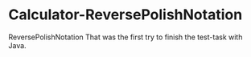 # Calculator-ReversePolishNotation
ReversePolishNotation
That was the first try to finish the test-task with Java.
